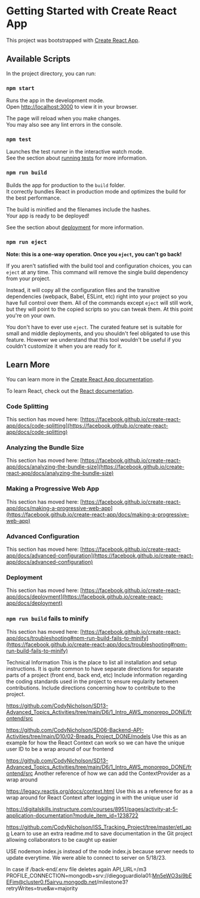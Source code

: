 # Getting Started with Create React App

This project was bootstrapped with [Create React App](https://github.com/facebook/create-react-app).

## Available Scripts

In the project directory, you can run:

### `npm start`

Runs the app in the development mode.\
Open [http://localhost:3000](http://localhost:3000) to view it in your browser.

The page will reload when you make changes.\
You may also see any lint errors in the console.

### `npm test`

Launches the test runner in the interactive watch mode.\
See the section about [running tests](https://facebook.github.io/create-react-app/docs/running-tests) for more information.

### `npm run build`

Builds the app for production to the `build` folder.\
It correctly bundles React in production mode and optimizes the build for the best performance.

The build is minified and the filenames include the hashes.\
Your app is ready to be deployed!

See the section about [deployment](https://facebook.github.io/create-react-app/docs/deployment) for more information.

### `npm run eject`

**Note: this is a one-way operation. Once you `eject`, you can't go back!**

If you aren't satisfied with the build tool and configuration choices, you can `eject` at any time. This command will remove the single build dependency from your project.

Instead, it will copy all the configuration files and the transitive dependencies (webpack, Babel, ESLint, etc) right into your project so you have full control over them. All of the commands except `eject` will still work, but they will point to the copied scripts so you can tweak them. At this point you're on your own.

You don't have to ever use `eject`. The curated feature set is suitable for small and middle deployments, and you shouldn't feel obligated to use this feature. However we understand that this tool wouldn't be useful if you couldn't customize it when you are ready for it.

## Learn More

You can learn more in the [Create React App documentation](https://facebook.github.io/create-react-app/docs/getting-started).

To learn React, check out the [React documentation](https://reactjs.org/).

### Code Splitting

This section has moved here: [https://facebook.github.io/create-react-app/docs/code-splitting](https://facebook.github.io/create-react-app/docs/code-splitting)

### Analyzing the Bundle Size

This section has moved here: [https://facebook.github.io/create-react-app/docs/analyzing-the-bundle-size](https://facebook.github.io/create-react-app/docs/analyzing-the-bundle-size)

### Making a Progressive Web App

This section has moved here: [https://facebook.github.io/create-react-app/docs/making-a-progressive-web-app](https://facebook.github.io/create-react-app/docs/making-a-progressive-web-app)

### Advanced Configuration

This section has moved here: [https://facebook.github.io/create-react-app/docs/advanced-configuration](https://facebook.github.io/create-react-app/docs/advanced-configuration)

### Deployment

This section has moved here: [https://facebook.github.io/create-react-app/docs/deployment](https://facebook.github.io/create-react-app/docs/deployment)

### `npm run build` fails to minify

This section has moved here: [https://facebook.github.io/create-react-app/docs/troubleshooting#npm-run-build-fails-to-minify](https://facebook.github.io/create-react-app/docs/troubleshooting#npm-run-build-fails-to-minify)

Technical Information
This is the place to list all installation and setup instructions. It is quite common to have separate directions for separate parts of a project (front end, back end, etc)
Include information regarding the coding standards used in the project to ensure regularity between contributions.
Include directions concerning how to contribute to the project.

https://github.com/CodyNicholson/SD13-Advanced_Topics_Activities/tree/main/D6/1_Intro_AWS_monorepo_DONE/frontend/src


https://github.com/CodyNicholson/SD06-Backend-API-Activities/tree/main/D10/02-Breads_Project_DONE/models
Use this as an example for how the React Context can work so we can have the unique user ID to be a wrap around of our frontend

https://github.com/CodyNicholson/SD13-Advanced_Topics_Activities/tree/main/D6/1_Intro_AWS_monorepo_DONE/frontend/src
Another reference of how we can add the ContextProvider as a wrap around

https://legacy.reactjs.org/docs/context.html
Use this as a reference for as a wrap around for React Context after logging in with the unique user id


https://digitalskills.instructure.com/courses/8951/pages/activity-at-5-application-documentation?module_item_id=1238722


https://github.com/CodyNicholson/ISS_Tracking_Project/tree/master/etl_app
Learn to use an extra readme.md to save documentation in the Git project allowing collaborators to be caught up easier

USE nodemon index.js instead of the node index.js because server needs to update everytime. We were able to connect to server on 5/18/23.

In case if /back-end/.env file deletes again
API_URL=/m3
PROFILE_CONNECTION=mongodb+srv://diegoguardiola01:Mn5eWO3si9bEEFim@cluster0.f5airvu.mongodb.net/milestone3?retryWrites=true&w=majority